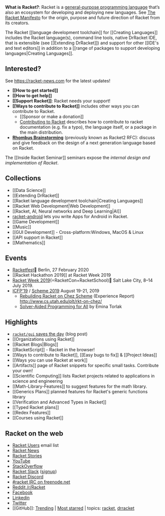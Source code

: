 **What is Racket?**: Racket is a [general-purpose programming language](https://docs.racket-lang.org/quick/index.html) that’s also an ecosystem for developing and deploying new languages. See [The Racket Manifesto](http://felleisen.org/matthias/manifesto/) for the origin, purpose and future direction of Racket from its creators.

The Racket [[language development toolchain]] for [[Creating Languages]] includes the Racket language(s), command line tools, native DrRacket IDE, that is extensible (see [[Extending DrRacket]]) and support for other [[IDE's and text editors]] in addition to a [[range of packages to support developing languages|Creating Languages]].

## Interested?

See <https://racket-news.com> for the latest updates!

* **[[How to get started]]**  
* **[[How to get help]]** 
* **[[Support Racket]]**: Racket needs your support!
* **[[Ways to contribute to Racket]]**
includes other ways you can contribute to Racket.
  * [[Sponsor or make a donation]]
  * [Contributing to Racket](https://blog.racket-lang.org/2017/09/tutorial-contributing-to-racket.html) describes how to contribute to racket documentation (e.g. fix a typo), the language itself, or a package in the main distribution.
* **[Rhombus Brainstorming](https://github.com/racket/rhombus-brainstorming)** (previously known as Racket2 RFC): discuss and give feedback on the design of a next generation language based on Racket.

The [[Inside Racket Seminar]] seminars expose the _internal design and implementation of Racket_.

## Collections
* [[Data Science]]
* [[Extending DrRacket]] 
* [[Racket language development toolchain|Creating Languages]]
* [[Racket Web Development|Web Development]]
* [[Racket, AI, Neural networks and Deep Learning|AI]]   
* [racket-android](https://github.com/jeapostrophe/racket-android) lets you write Apps for Android in Racket.
* [[Game Development]]
* [[Music]]
* [[GUI Development]] - Cross-platform:Windows, MacOS & Linux
* [[API support in Racket]]
* [[Mathematics]]

## Events  
* [Racketfest](https://racketfest.com/)🔗 Berlin, 27 February 2020
* [[Racket Hackathon 2019]] at Racket Week 2019
* [Racket Week 2019](https://con.racket-lang.org/2019/)(=RacketCon+RacketSchool)🔗 Salt Lake City, 8–14 July 2019.
* [ICFP’19](https://icfp19.sigplan.org/) / [Scheme 2019](https://thomas.gilray.org/scheme-2019/) August 19-21, 2019 
  * [Rebuilding Racket on Chez Scheme](https://icfp19.sigplan.org/details/icfp-2019-papers/1/Rebuilding-Racket-on-Chez-Scheme-Experience-Report-) (Experience Report)  <http://www.cs.utah.edu/plt/rkt-on-chez/>
  * [Solver-Aided Programming for All](https://icfp19.sigplan.org/details/icfp-2019-Keynotes-and-Reports/1/Solver-Aided-Programming-for-All) by Emina Torlak

## Highlights 
* [`racket/gui` saves the day](https://defn.io/2019/06/17/racket-gui-saves/) (blog post)
* [[Organizations using Racket]]  
* [[Racket Blogs|Blogs]]
* [[RacketScript]] - Racket in the browser!  
* [[Ways to contribute to Racket]], [[Easy bugs to fix]] & [[Project Ideas]] 
* [[Ways you can use Racket at work]] 
* [[Artifacts]] page of Racket snippets for specific small tasks.  Contribute your own!
* [[Scientific Computing]] lists Racket projects related to applications in science and engineering
* [[Math-Library-Features]] to suggest features for the math library.
* [[Generics Plans]] planned features for Racket's generic functions library
* [[Verification and Advanced Types in Racket]]
* [[Typed Racket plans]] 
* [[Redex Features]]
* [[Courses using Racket]]  

## Racket on the web
* [Racket Users](https://groups.google.com/forum/#!forum/racket-users) email list
* [Racket News](https://racket-news.com)
* [Racket Stories](https://racket-stories.com)
* [YouTube](https://www.youtube.com/user/racketlang)
* [StackOverflow](https://stackoverflow.com/questions/tagged/racket)
* [Racket Slack](https://racket.slack.com/) ([signup](https://racket-slack.herokuapp.com/))
* [Racket Discord](https://discord.gg/6Zq8sH5)
* [#racket IRC on freenode.net](https://botbot.me/freenode/racket/)
* [Reddit /r/Racket](https://www.reddit.com/r/Racket/)
* [Facebook](https://www.facebook.com/groups/436305706723234/)
* [Linkedin](https://www.linkedin.com/groups/119028/)
* [Twitter](https://twitter.com/racketlang)
* [[GitHub]]: [Trending](https://github.com/trending/racket?since=monthly) | [Most starred](https://github.com/search?l=racket&q=stars%3A%3E1&s=stars&type=Repositories) | topics: [racket](https://github.com/topics/racket), [drracket](https://github.com/topics/drracket)

 